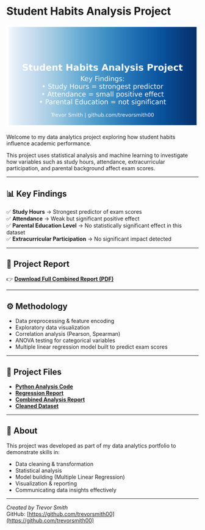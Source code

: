 # Student Habits Analysis Project

![Student Habits Project](Student_Habits_Preview.png)

Welcome to my data analytics project exploring how student habits influence academic performance.

This project uses statistical analysis and machine learning to investigate how variables such as study hours, attendance, extracurricular participation, and parental background affect exam scores.

---

## 📊 Key Findings

✅ **Study Hours** → Strongest predictor of exam scores  
✅ **Attendance** → Weak but significant positive effect  
✅ **Parental Education Level** → No statistically significant effect in this dataset  
✅ **Extracurricular Participation** → No significant impact detected  

---

## 📄 Project Report

👉 [**Download Full Combined Report (PDF)**](Student_Habits_Combined_Report.pdf)

---

## ⚙️ Methodology

- Data preprocessing & feature encoding
- Exploratory data visualization
- Correlation analysis (Pearson, Spearman)
- ANOVA testing for categorical variables
- Multiple linear regression model built to predict exam scores

---

## 📂 Project Files

- [**Python Analysis Code**](Student_Habits_Analysis.py)  
- [**Regression Report**](Student_Habits_Regression_Report.pdf)  
- [**Combined Analysis Report**](Student_Habits_Combined_Report.pdf)  
- [**Cleaned Dataset**](cleaned_student_performance.csv)

---

## 💬 About

This project was developed as part of my data analytics portfolio to demonstrate skills in:

- Data cleaning & transformation  
- Statistical analysis  
- Model building (Multiple Linear Regression)  
- Visualization & reporting  
- Communicating data insights effectively  

---

*Created by Trevor Smith*  
GitHub: [https://github.com/trevorsmith00](https://github.com/trevorsmith00)  

